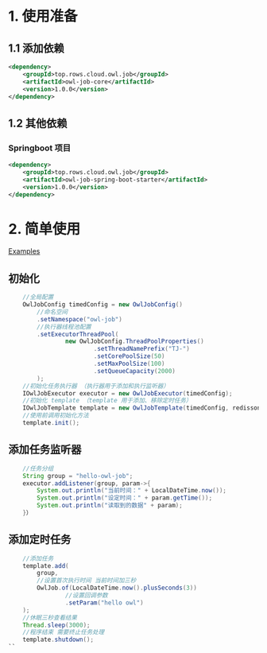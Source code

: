 # 1. 使用准备
## 1.1 添加依赖
```xml
<dependency>
    <groupId>top.rows.cloud.owl.job</groupId>
    <artifactId>owl-job-core</artifactId>
    <version>1.0.0</version>
</dependency>
```
## 1.2  其他依赖
### Springboot 项目
```xml
<dependency>
    <groupId>top.rows.cloud.owl.job</groupId>
    <artifactId>owl-job-spring-boot-starter</artifactId>
    <version>1.0.0</version>
</dependency>
```
# 2. 简单使用
<a href="https://github.com/rowstop/owl-job/blob/master/owl-job-core/src/test/java/top/rows/cloud/owl/job/core/TimedJobTemplateTest.java">Examples</a>
## 初始化
```java
    //全局配置
    OwlJobConfig timedConfig = new OwlJobConfig()
        //命名空间
        .setNamespace("owl-job")
        //执行器线程池配置
        .setExecutorThreadPool(
                new OwlJobConfig.ThreadPoolProperties()
                        .setThreadNamePrefix("TJ-")
                        .setCorePoolSize(50)
                        .setMaxPoolSize(100)
                        .setQueueCapacity(2000)
        );
    //初始化任务执行器 （执行器用于添加和执行监听器）
    IOwlJobExecutor executor = new OwlJobExecutor(timedConfig);
    //初始化 template （template 用于添加、移除定时任务）
    IOwlJobTemplate template = new OwlJobTemplate(timedConfig, redissonClient, executor);
    //使用前调用初始化方法
    template.init();
```
## 添加任务监听器
```java
    //任务分组
    String group = "hello-owl-job";
    executor.addListener(group, param->{
        System.out.println("当前时间：" + LocalDateTime.now());
        System.out.println("设定时间：" + param.getTime());
        System.out.println("读取到的数据" + param);
    }）
```

## 添加定时任务
```java
    //添加任务
    template.add(
        group,
        //设置首次执行时间 当前时间加三秒
        OwlJob.of(LocalDateTime.now().plusSeconds(3))
                //设置回调参数
                .setParam("hello owl")
    );
    //休眠三秒查看结果
    Thread.sleep(3000);
    //程序结束 需要终止任务处理
    template.shutdown();
``

